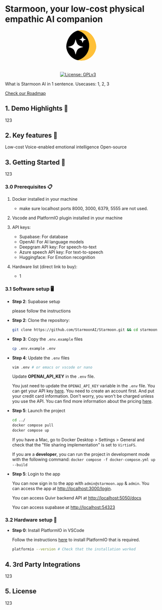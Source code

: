# Starmoon, your low-cost physical empathic AI companion

<div align="center">
    <img src="./logo.png" alt="Starmoon-logo" width="20%"  style="border-radius: 50%; padding-bottom: 20px"/>


<!-- [![Discord Follow](https://dcbadge.vercel.app/api/server/HUpRgp2HG8?style=flat)](https://discord.gg/HUpRgp2HG8) -->
[![License: GPLv3](https://img.shields.io/badge/license-GPLv3-blue)](https://www.gnu.org/licenses/gpl-3.0.en.html)&ensp;&ensp;&ensp;
<!-- [![GitHub Repo stars](https://img.shields.io/github/stars/quivrhq/quivr?style=social)](https://github.com/quivrhq/quivr) -->
<!-- [![Twitter Follow](https://img.shields.io/twitter/follow/StanGirard?style=social)](https://twitter.com/_StanGirard) -->

</div>

What is Starmoon AI in 1 sentence.
Usecases: 1, 2, 3

[Check our Roadmap](www.starmoon.ai)
<!-- custom voice clone, RAG, agent -->

## 1. Demo Highlights 🎥

123

## 2. Key features 🎯

Low-cost
Voice-enabled emotional intelligence
Open-source

## 3. Getting Started 🚀

123

### 3.0 Prerequisites 📋

1. Docker installed in your machine
   - make sure localhost ports 8000, 3000, 6379, 5555 are not used.
  
2. Vscode and PlatformIO plugin installed in your machine

3. API keys:
   - Supabase: For database
   - OpenAI: For AI language models
   - Deepgram API key: For speech-to-text
   - Azure speech API key: For text-to-speech
   - Huggingface: For Emotion recognition

4. Hardware list (direct link to buy):
   - 1

### 3.1 Software setup 🖥️

- **Step 2**: Supabase setup

  please follow the instructions

- **Step 2**: Clone the repository:

  ```bash
  git clone https://github.com/StarmoonAI/Starmoon.git && cd starmoon
  ```

- **Step 3**: Copy the `.env.example` files

  ```bash
  cp .env.example .env
  ```

- **Step 4**: Update the `.env` files

  ```bash
  vim .env # or emacs or vscode or nano
  ```

  Update **OPENAI_API_KEY** in the `.env` file.

  You just need to update the `OPENAI_API_KEY` variable in the `.env` file. You can get your API key [here](https://platform.openai.com/api-keys). You need to create an account first. And put your credit card information. Don't worry, you won't be charged unless you use the API. You can find more information about the pricing [here](https://openai.com/pricing/).

- **Step 5**: Launch the project

  ```bash
  cd ../
  docker compose pull
  docker compose up
  ```

  If you have a Mac, go to Docker Desktop > Settings > General and check that the "file sharing implementation" is set to `VirtioFS`.

  If you are a **developer**, you can run the project in development mode with the following command: `docker compose -f docker-compose.yml up --build`

- **Step 5**: Login to the app

  You can now sign in to the app with `admin@starmoon.app` & `admin`. You can access the app at [http://localhost:3000/login](http://localhost:3000/login).

  You can access Quivr backend API at [http://localhost:5050/docs](http://localhost:5050/docs)

  You can access supabase at [http://localhost:54323](http://localhost:54323)

### 3.2 Hardware setup 🧰

- **Step 0**: Install PlatformIO in VSCode

  Follow the instructions [here](https://platformio.org/install/cli) to install PlatformIO that is required.

  ```bash
  platformio --version # Check that the installation worked
  ```

## 4. 3rd Party Integrations

123

## 5. License

123
